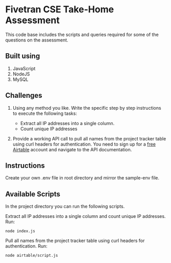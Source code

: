 # Fivetran CSE Take-Home Assessment

This code base includes the scripts and queries required for some of the questions on the assessment.

## Built using

1. JavaScript
2. NodeJS
3. MySQL

## Challenges

1. Using any method you like. Write the specific step by step instructions to execute the following tasks:

   - Extract all IP addresses into a single column.
   - Count unique IP addresses

2. Provide a working API call to pull all names from the project tracker table using curl headers for authentication. You need to sign up for a [free Airtable](https://airtable.com/invite/r/wxZbbm9H) account and navigate to the API documentation.

## Instructions

Create your own .env file in root directory and mirror the sample-env file.

## Available Scripts

In the project directory you can run the following scripts.

Extract all IP addresses into a single column and count unique IP addresses. Run:

```
node index.js
```

Pull all names from the project tracker table using curl headers for authentication. Run:

```
node airtable/script.js
```
